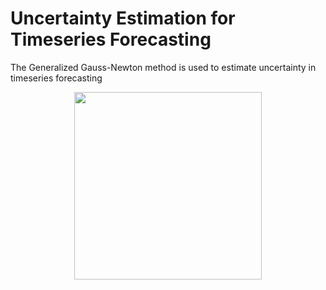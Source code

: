 # Uncertainty Estimation for Timeseries Forecasting
The Generalized Gauss-Newton method is used to estimate uncertainty in timeseries forecasting

<p align="center">
<img src="https://github.com/user-attachments/assets/b37b2548-19cf-4fb9-811f-3bde41ec7aa1" width="300"/>
</p>
